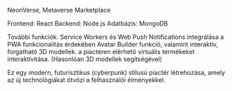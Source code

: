 NeonVerse, Metaverse Marketplace

Frontend: React
Backend: Node.js
Adatbázis: MongoDB

További funkciók: Service Workers és Web Push Notifications integrálása a PWA funkcionalitás érdekében 
Avatar Builder funkció, valamint interaktív, forgatható 3D modellek. 
a piactéren elérhető virtuális termékeket interaktívitása. (Hasonlóan 3D modellek segítségével)

Ez egy modern, futurisztikus (cyberpunk) stílusú piactér létrehozása, amely az új technológiákat ötvözi a felhasználói élményekkel.
